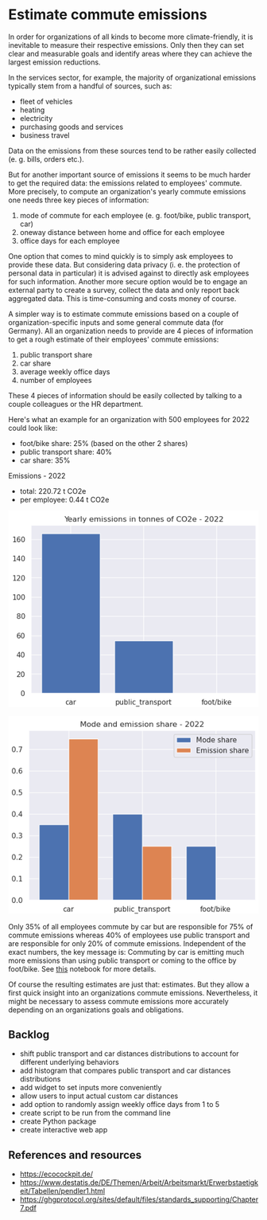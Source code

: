 # Estimate commute emissions

In order for organizations of all kinds to become more climate-friendly, it is inevitable to measure their respective emissions.
Only then they can set clear and measurable goals and identify areas where they can achieve the largest emission reductions.

In the services sector, for example, the majority of organizational emissions typically stem from a handful of sources, such as:
- fleet of vehicles
- heating
- electricity
- purchasing goods and services
- business travel

Data on the emissions from these sources tend to be rather easily collected (e. g. bills, orders etc.).

But for another important source of emissions it seems to be much harder to get the required data: the emissions related to employees' commute.
More precisely, to compute an organization's yearly commute emissions one needs three key pieces of information:
1. mode of commute for each employee (e. g. foot/bike, public transport, car)
2. oneway distance between home and office for each employee
3. office days for each employee

One option that comes to mind quickly is to simply ask employees to provide these data.
But considering data privacy (i. e. the protection of personal data in particular) it is advised against to directly ask employees for such information.
Another more secure option would be to engage an external party to create a survey, collect the data and only report back aggregated data. This is time-consuming and costs money of course.

A simpler way is to estimate commute emissions based on a couple of organization-specific inputs and some general commute data (for Germany).
All an organization needs to provide are 4 pieces of information to get a rough estimate of their employees' commute emissions:
1. public transport share
2. car share
3. average weekly office days
4. number of employees

These 4 pieces of information should be easily collected by talking to a couple colleagues or the HR department.

Here's what an example for an organization with 500 employees for 2022 could look like:
- foot/bike share: 25% (based on the other 2 shares)
- public transport share: 40%
- car share: 35%

Emissions - 2022
- total: 220.72 t CO2e
- per employee: 0.44 t CO2e

![yearly emissions by mode](yearly_emissions_by_mode.png 'yearly emissions by mode')

![mode and emission shares](mode_and_emission_shares.png 'mode and emission shares')

Only 35% of all employees commute by car but are responsible for 75% of commute emissions
whereas 40% of employees use public transport and are responsible for only 20% of commute emissions.
Independent of the exact numbers, the key message is:
Commuting by car is emitting much more emissions than using public transport or coming to the office by foot/bike.
See [this](https://github.com/alexvmt/estimate_commute_emissions/blob/main/estimate_commute_emissions.ipynb) notebook for more details.

Of course the resulting estimates are just that: estimates. But they allow a first quick insight into an organizations commute emissions.
Nevertheless, it might be necessary to assess commute emissions more accurately depending on an organizations goals and obligations.



## Backlog

- shift public transport and car distances distributions to account for different underlying behaviors
- add histogram that compares public transport and car distances distributions
- add widget to set inputs more conveniently
- allow users to input actual custom car distances
- add option to randomly assign weekly office days from 1 to 5
- create script to be run from the command line
- create Python package
- create interactive web app



## References and resources

- https://ecocockpit.de/
- https://www.destatis.de/DE/Themen/Arbeit/Arbeitsmarkt/Erwerbstaetigkeit/Tabellen/pendler1.html
- https://ghgprotocol.org/sites/default/files/standards_supporting/Chapter7.pdf